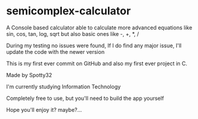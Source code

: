 # semicomplex-calculator
A Console based calculator able to calculate more advanced equations like sin, cos, tan, log, sqrt but also basic ones like -, +, *, /

During my testing no issues were found, If I do find any major issue, I'll update the code with the newer version

This is my first ever commit on GitHub and also my first ever project in C.

Made by Spotty32

I'm currently studying Information Technology

Completely free to use, but you'll need to build the app yourself

Hope you'll enjoy it? maybe?...
